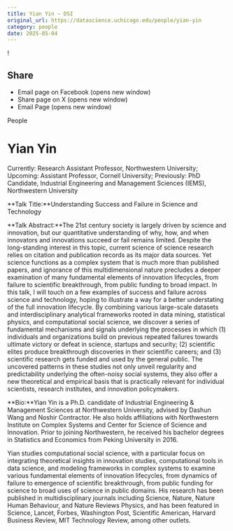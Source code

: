 ```yaml
---
title: Yian Yin – DSI
original_url: https://datascience.uchicago.edu/people/yian-yin
category: people
date: 2025-05-04
---
```


<!-- Table-like structure detected -->

!

## Share

* Email page on Facebook (opens new window)
* Share page on X (opens new window)
* Email Page (opens new window)

<!-- Table-like structure detected -->

People

# Yian Yin

Currently: Research Assistant Professor, Northwestern University; Upcoming: Assistant Professor, Cornell University; Previously: PhD Candidate, Industrial Engineering and Management Sciences (IEMS), Northwestern University

**Talk Title:**Understanding Success and Failure in Science and Technology

**Talk Abstract:**The 21st century society is largely driven by science and innovation, but our quantitative understanding of why, how, and when innovators and innovations succeed or fail remains limited. Despite the long-standing interest in this topic, current science of science research relies on citation and publication records as its major data sources. Yet science functions as a complex system that is much more than published papers, and ignorance of this multidimensional nature precludes a deeper examination of many fundamental elements of innovation lifecycles, from failure to scientific breakthrough, from public funding to broad impact. In this talk, I will touch on a few examples of success and failure across science and technology, hoping to illustrate a way for a better understating of the full innovation lifecycle. By combining various large-scale datasets and interdisciplinary analytical frameworks rooted in data mining, statistical physics, and computational social science, we discover a series of fundamental mechanisms and signals underlying the processes in which (1) individuals and organizations build on previous repeated failures towards ultimate victory or defeat in science, startups and security; (2) scientific elites produce breakthrough discoveries in their scientific careers; and (3) scientific research gets funded and used by the general public. The uncovered patterns in these studies not only unveil regularity and predictability underlying the often-noisy social systems, they also offer a new theoretical and empirical basis that is practically relevant for individual scientists, research institutes, and innovation policymakers.

**Bio:**Yian Yin is a Ph.D. candidate of Industrial Engineering & Management Sciences at Northwestern University, advised by Dashun Wang and Noshir Contractor. He also holds affiliations with Northwestern Institute on Complex Systems and Center for Science of Science and Innovation. Prior to joining Northwestern, he received his bachelor degrees in Statistics and Economics from Peking University in 2016.

Yian studies computational social science, with a particular focus on integrating theoretical insights in innovation studies, computational tools in data science, and modeling frameworks in complex systems to examine various fundamental elements of innovation lifecycles, from dynamics of failure to emergence of scientific breakthrough, from public funding for science to broad uses of science in public domains. His research has been published in multidisciplinary journals including Science, Nature, Nature Human Behaviour, and Nature Reviews Physics, and has been featured in Science, Lancet, Forbes, Washington Post, Scientific American, Harvard Business Review, MIT Technology Review, among other outlets.